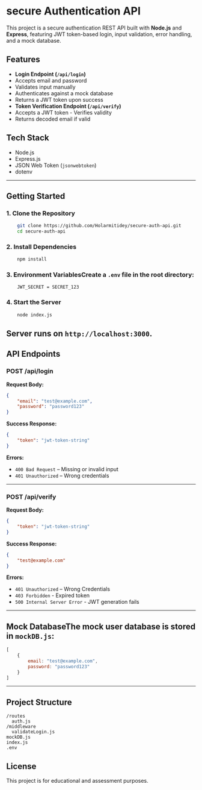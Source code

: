 ﻿# secure Authentication API
This project is a secure authentication REST API built with **Node.js** and **Express**, featuring JWT token-based login, input validation, error handling, and a mock database.
## Features
- **Login Endpoint (`/api/login`)** 
- Accepts email and password
- Validates input manually
- Authenticates against a mock database 
- Returns a JWT token upon success
- **Token Verification Endpoint (`/api/verify`)** 
- Accepts a JWT token - Verifies validity 
- Returns decoded email if valid
## Tech Stack
- Node.js
- Express.js
- JSON Web Token (`jsonwebtoken`)
- dotenv
---
## Getting Started
### 1. Clone the Repository
```bash
    git clone https://github.com/Holarmitidey/secure-auth-api.git
    cd secure-auth-api
```
### 2. Install Dependencies
```bash
    npm install
```
### 3. Environment VariablesCreate a `.env` file in the root directory:
```env
    JWT_SECRET = SECRET_123
```
### 4. Start the Server
```bash
    node index.js
```
Server runs on `http://localhost:3000`.
---
## API Endpoints
### **POST /api/login**
**Request Body:**
```json
{
    "email": "test@example.com", 
    "password": "password123"
}
```
**Success Response:**
```json
{
    "token": "jwt-token-string"
}
```
**Errors:**
- `400 Bad Request` – Missing or invalid input
- `401 Unauthorized` – Wrong credentials
---
### **POST /api/verify**
**Request Body:**
```json
{
    "token": "jwt-token-string"
}
```
**Success Response:**
```json
{  
    "test@example.com"
}
```
**Errors:**
- `401 Unauthorized` – Wrong Credentials
- `403 Forbidden` -  Expired token
- `500 Internal Server Error` - JWT generation fails

---
## Mock DatabaseThe mock user database is stored in `mockDB.js`:
```js
[ 
    { 
        email: "test@example.com", 
        password: "password123" 
    }
]
```
---
## Project Structure
```
/routes
  auth.js
/middleware
  validateLogin.js
mockDB.js
index.js
.env
```
## License
This project is for educational and assessment purposes.
